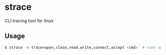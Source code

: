 # strace
CLI tracing tool for linux

## Usage
```sh
$ strace -e trace=open,close,read,write,connect,accept <cmd>  # view open files
```
